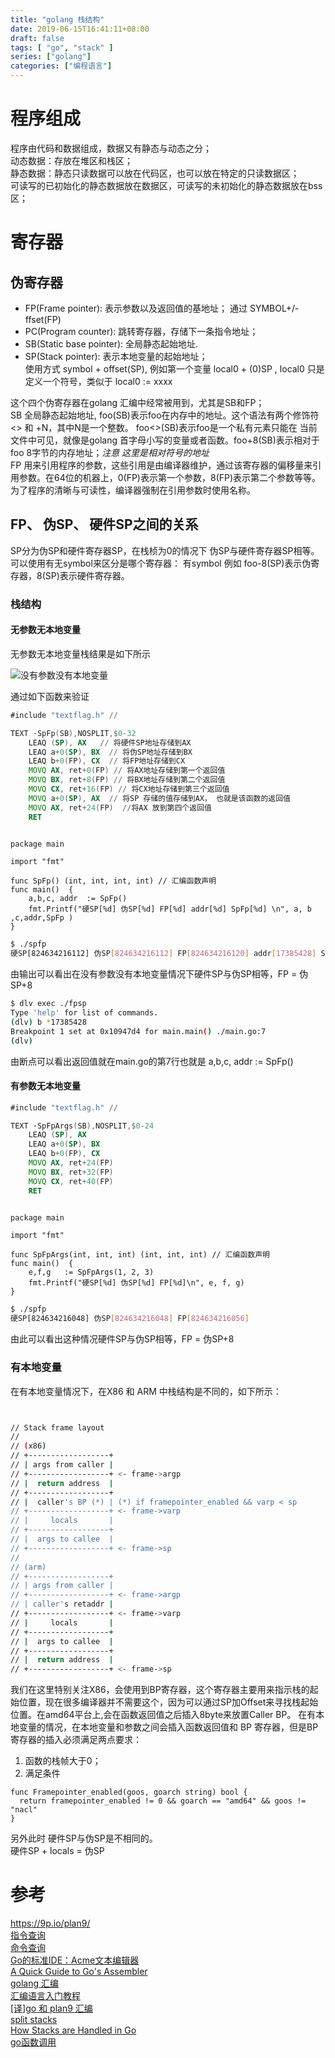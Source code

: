 ```yaml
---
title: "golang 栈结构"
date: 2019-06-15T16:41:11+08:00
draft: false
tags: [ "go", "stack" ]
series: ["golang"]
categories: ["编程语言"]
---
```


# 程序组成

程序由代码和数据组成，数据又有静态与动态之分；  
动态数据：存放在堆区和栈区；  
静态数据：静态只读数据可以放在代码区，也可以放在特定的只读数据区；  
可读写的已初始化的静态数据放在数据区，可读写的未初始化的静态数据放在bss区；  

# 寄存器
## 伪寄存器
- FP(Frame pointer): 表示参数以及返回值的基地址；
  通过 SYMBOL+/-ffset(FP)
- PC(Program counter): 跳转寄存器，存储下一条指令地址；
- SB(Static base pointer): 全局静态起始地址.  
- SP(Stack pointer): 表示本地变量的起始地址；  
    使用方式 symbol + offset(SP), 例如第一个变量 local0 + (0)SP , local0 只是定义一个符号，类似于 local0 := xxxx

这个四个伪寄存器在golang 汇编中经常被用到，尤其是SB和FP；  
SB 全局静态起始地址, foo(SB)表示foo在内存中的地址。这个语法有两个修饰符<> 和 +N，其中N是一个整数。 foo<>(SB)表示foo是一个私有元素只能在
当前文件中可见，就像是golang 首字母小写的变量或者函数。foo+8(SB)表示相对于foo 8字节的内存地址；*注意 这里是相对符号的地址*  
FP 用来引用程序的参数，这些引用是由编译器维护，通过该寄存器的偏移量来引用参数。在64位的机器上，0(FP)表示第一个参数，8(FP)表示第二个参数等等。为了程序的清晰与可读性，编译器强制在引用参数时使用名称。

## FP、 伪SP、 硬件SP之间的关系
SP分为伪SP和硬件寄存器SP，在栈桢为0的情况下 伪SP与硬件寄存器SP相等。可以使用有无symbol来区分是哪个寄存器： 有symbol 例如 foo-8(SP)表示伪寄存器，8(SP)表示硬件寄存器。  


### 栈结构

#### 无参数无本地变量
无参数无本地变量栈结果是如下所示

![没有参数没有本地变量](/fpspnoargs.png)

通过如下函数来验证

```asm
#include "textflag.h" //

TEXT ·SpFp(SB),NOSPLIT,$0-32
    LEAQ (SP), AX   // 将硬件SP地址存储到AX
    LEAQ a+0(SP), BX  // 将伪SP地址存储到BX
    LEAQ b+0(FP), CX  // 将FP地址存储到CX
    MOVQ AX, ret+0(FP) // 将AX地址存储到第一个返回值
    MOVQ BX, ret+8(FP) // 将BX地址存储到第二个返回值
    MOVQ CX, ret+16(FP) // 将CX地址存储到第三个返回值
    MOVQ a+0(SP), AX  // 将SP 存储的值存储到AX， 也就是该函数的返回值
    MOVQ AX, ret+24(FP)  //将AX 放到第四个返回值
    RET
    
```
```golang
package main

import "fmt"

func SpFp() (int, int, int, int) // 汇编函数声明
func main()  {
	a,b,c, addr  := SpFp()
	fmt.Printf("硬SP[%d] 伪SP[%d] FP[%d] addr[%d] SpFp[%d] \n", a, b ,c,addr,SpFp )
}

```
```bash
$ ./spfp
硬SP[824634216112] 伪SP[824634216112] FP[824634216120] addr[17385428] SpFp[17385904]
```
由输出可以看出在没有参数没有本地变量情况下硬件SP与伪SP相等，FP = 伪SP+8 

```bash
$ dlv exec ./fpsp
Type 'help' for list of commands.
(dlv) b *17385428
Breakpoint 1 set at 0x10947d4 for main.main() ./main.go:7
(dlv)
```
由断点可以看出返回值就在main.go的第7行也就是 a,b,c, addr  := SpFp()


#### 有参数无本地变量

```asm
#include "textflag.h" //

TEXT ·SpFpArgs(SB),NOSPLIT,$0-24
    LEAQ (SP), AX
    LEAQ a+0(SP), BX
    LEAQ b+0(FP), CX
    MOVQ AX, ret+24(FP)
    MOVQ BX, ret+32(FP)
    MOVQ CX, ret+40(FP)
    RET
    
```
```golang
package main

import "fmt"

func SpFpArgs(int, int, int) (int, int, int) // 汇编函数声明
func main()  {
	e,f,g   := SpFpArgs(1, 2, 3)
	fmt.Printf("硬SP[%d] 伪SP[%d] FP[%d]\n", e, f, g)
}

```
```bash
$ ./spfp
硬SP[824634216048] 伪SP[824634216048] FP[824634216056]
```

由此可以看出这种情况硬件SP与伪SP相等，FP = 伪SP+8 

### 有本地变量
在有本地变量情况下，在X86 和 ARM 中栈结构是不同的，如下所示：
```bash


// Stack frame layout
//
// (x86)
// +------------------+
// | args from caller |
// +------------------+ <- frame->argp
// |  return address  |
// +------------------+
// |  caller's BP (*) | (*) if framepointer_enabled && varp < sp
// +------------------+ <- frame->varp
// |     locals       |
// +------------------+
// |  args to callee  |
// +------------------+ <- frame->sp
//
// (arm)
// +------------------+
// | args from caller |
// +------------------+ <- frame->argp
// | caller's retaddr |
// +------------------+ <- frame->varp
// |     locals       |
// +------------------+
// |  args to callee  |
// +------------------+
// |  return address  |
// +------------------+ <- frame->sp

```
我们在这里特别关注X86，会使用到BP寄存器，这个寄存器主要用来指示栈的起始位置，现在很多编译器并不需要这个，因为可以通过SP加Offset来寻找栈起始位置。在amd64平台上,会在函数返回值之后插入8byte来放置Caller BP。
在有本地变量的情况，在本地变量和参数之间会插入函数返回值和 BP 寄存器，但是BP寄存器的插入必须满足两点要求：
1. 函数的栈帧大于0；
2. 满足条件
```golang
func Framepointer_enabled(goos, goarch string) bool {
  return framepointer_enabled != 0 && goarch == "amd64" && goos != "nacl"
}
```

另外此时 硬件SP与伪SP是不相同的。  
硬件SP + locals = 伪SP

# 参考
https://9p.io/plan9/  
[指令查询](http://68k.hax.com/)  
[命令查询](https://9p.io/magic/man2html/1/8a)  
[Go的标准IDE：Acme文本编辑器](https://zhuanlan.zhihu.com/p/19902040)  
[A Quick Guide to Go's Assembler](https://golang.org/doc/asm)  
[golang 汇编](https://lrita.github.io/2017/12/12/golang-asm/)  
[汇编语言入门教程](https://www.ruanyifeng.com/blog/2018/01/assembly-language-primer.html)  
[[译]go 和 plan9 汇编](http://xargin.com/go-and-plan9-asm/)  
[split stacks](https://blog.brickgao.com/2019/01/27/split-stacks/)  
[How Stacks are Handled in Go](https://blog.cloudflare.com/how-stacks-are-handled-in-go/)  
[go函数调用](https://lrita.github.io/2017/12/12/golang-asm/#go%E5%87%BD%E6%95%B0%E8%B0%83%E7%94%A8)